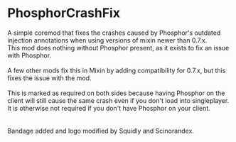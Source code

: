# PhosphorCrashFix
A simple coremod that fixes the crashes caused by Phosphor's outdated injection annotations when using versions of mixin newer than 0.7.x.\
This mod does nothing without Phosphor present, as it exists to fix an issue with Phosphor.\
\
A few other mods fix this in Mixin by adding compatibility for 0.7.x, but this fixes the issue with the mod.\
\
This is marked as required on both sides because having Phosphor on the client will still cause the same crash even if you don't load into singleplayer. It is otherwise not required if you don't have Phosphor on your client.\
\
\
Bandage added and logo modified by Squidly and Scinorandex.
